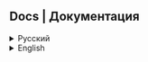 ## Docs | Документация

<details>
    <summary>Русский</summary>

### Введение

В этой документации будет описан процесс *работы и управления* ботом KeepInventory. Если вам нужна помощь в установке, перейдите на основную страницу [проекта](https://github.com/hiimluck3r/KeepInventory).


***
***Функция поиска по аудитории неактуальна и была вырезана из дальнейших билдов.***
***

Итак, вы установили, настроили и запустили бота, однако он не отвечает на все ваши действия?

Первым делом необходимо использовать команду `/initroot`, чтобы ваш ID внесли в базу данных как ROOT-пользователя.
![Инициализация root пользователя](/etc/images/initroot.png)

После этого можно использовать бота самостоятельно, например, открыть его меню (если вы этого не сделали при первом запуске) при помощи команды `/start`:
![/start](/etc/images/start_registered.png)

Стоит заметить, что незарегистрированные пользователи получат другое меню, отличающееся от вашего:
![/start not registered](/etc/images/start_not_registered.png)

### Регистрация пользователей
Если вы хотите зарегистрировать пользователя, то вы можете выдать ему одну из ролей:

- Spectator - read-only роль, позволяющая просматривать список устройств (как обычных, так и проблемных)
- Worker - роль, имеющая владеющая правами spectator, правом на изменение и создание новых записей, в том числе и в разделах "Заметки" и "Программное обеспечение".
- Admin - роль, владеющая правами worker, а также правами на:
    * Изменение приветственных текстов для пользователей
    * Перезагрузку бота
    * Загрузка резервных копий из бота и в бота
    * Чтение и удаление лог-файлов
    * Редактирование нижестоящих ролей
- ROOT - роль, владеющая правами admin, а также способная редактировать группу admin.

Для выдачи роли используйте команду `/make` в формате `/make id.role`, например:
![Выдать роль наблюдателя](/etc/images/make_spectator.png)

Узнать свой id пользователь может при помощи команды `/id`:
![Узнать свой id](/etc/images/myid.png)

Для проверки результата можно воспользоваться командой `/users`, которая позволяет вывести список всех зарегистрированных пользователей вместе с их Telegram ID, ролью и Telegram-ником (если таковой имеется, иначе - 404NotFound)
![/users](/etc/images/users.png)

Все команды для манипуляции с ролями:
- `/make id.role` - выдача роли пользователю. Доступные роли: spectator, worker
- `/rm id` - удаление пользователя из списка зарегистрированных
- `/makeadmin id` - выдача пользователю прав администратора
- `/rmadmin id` - удаление пользователя из списка администраторов
![Команды для манипуляции с ролями](/etc/images/all_role_commands.png)

### Начало работы
![Главное меню](/etc/images/main_menu.png)
Очевидно, что с самого начала у нас нет устройств. Обратимся через главное меню к разделу "Новое устройство" для создания нового.
![Новое устройство](/etc/images/create_new_device_start.png)
Если устройство не было найдено, то пользователям с ролью WORKER и выше будет предложено создать новую запись.
![Создать новую запись 1](/etc/images/create_new_device_process_first.png)
При возможности мы можем приложить фотографию:
![Создать новую запись 2](/etc/images/create_new_device_process_second.png)

**Фотографии хранятся на серверах Telegram, а в нашей базе хранятся лишь fileid этих фотографий.**

Давайте подтвердим запись и попробуем ее найти по ***последним символам артикула***:
![Поиск по артикулу 1](/etc/images/find_by_article_start.png)

![Поиск по артикулу 2](/etc/images/information_by_article.png)
***
>***P.S: В дальнейших сборках "артикул" будет заменён на "инвентарный номер", однако смысл заключается тот же.***
***


Однако не всегда удобно вписывать артикул самому, поэтому в боте есть функция распознавания штрих-кодов (рекомендованы к использованию CODE-128, QR-коды не поддерживаются, однако переписать логику под них несложно).
![Поиск по штрих-коду 1](/etc/images/search_by_barcode.png)

Как мы можем заметить, такого штрих-кода у нас нет, поэтому бот предлагает нам его записать. Процесс записи аналогичен:
![Создание новой записи по штрих-коду](/etc/images/create_device_by_barcode.png)

![Информация по штрих-коду](/etc/images/info_by_barcode.png)

### Редактирование данных
![Редактирование данных](/etc/images/information_by_article.png)
Вернемся к нашим устройствам. Как вы могли заметить, под описанием имеется много кнопок, каждая из которых отвечает за редактирование определенного параметра. Доступ к ним есть только у пользователей с ролью WORKER и старше.

Помимо возможностей редактирования и удаления устройств, у нас есть возможность объявить устройство ***проблемным***.

### Проблемные устройства
> ***Проблемным называется то устройство, которое по каким-либо причинам не выполняет требуемые функции в должном виде.***

Короче говоря, проблемное устройство - это такое устройство, которое нужно привести в рабочую норму: исправить локализацию, обновить драйвера, ОС, либо вовсе устранить физическую неисправность.

Когда мы объявляем устройство *проблемным*, мы указываем причину, а само устройство добавляется в специальную таблицу для работы над ним.
![Добавить проблемное устройство](/etc/images/make_problematic.png)

Так обозначаются проблемные устройства при их сканировании:
![Проблемное устройство](/etc/images/info_if_in_problematic.png)

А в меню "проблемные устройства" это выглядит так:
![Проблемное устройство в отдельном меню](/etc/images/problematicdevices.png)

Spectator-ы видят это меню следующим образом:
![Spectators see like this](/etc/images/spectator_problematic_devices.png)

По окончании работ устройство можно объявить исправным, а также приложить описание решения (либо поправить описание проблемы):
![Исправленное проблемное устройство](/etc/images/solved_problematic_devices.png)

![Добавить решение](/etc/images/redact_solution.png)

### Программное обеспечение и Заметки
> В версии без локального Telegram API передача файлов ограничена 20МБ на скачивание и 50 на отправку, поэтому хранение файлов осуществляется в виде ссылок на внешние ресурсы.
***
Эти два пункта в меню работают схожим образом, поэтому принцип работы будем объяснять на примере Программного обеспечения (в дальнейшем ПО).

![ПО](/etc/images/software_menu.png)
Предположим, мы хотим посмотреть доступное ПО, опубликованное другими пользователями:
![ПО отсутствует](/etc/images/software_menu_no_software.png)
Если его нет, нам попросту не на что смотреть, поэтому давайте просто создадим новое ПО с ссылкой на этот репозиторий:
![Добавление нового ПО](/etc/images/software_upload.png)
И попробуем посмотреть на наше ПО теперь:
![ПО 2](/etc/images/available_software.png)

***Заметки работают идентично***

### Админ-меню
Раз мы упомянули администраторов, то пора показать их специальный инструмент - админ-меню/панель или admin-dashboard (называйте как хотите):
![admin-dashboard](/etc/images/admin_dashboard.png)

Здесь мы можем изменить стандартные приветственные сообщения для зарегистрированных и незарегистрированных пользователей, а также много других интересных вещей, например ***бэкапы***.

### Бэкапы
Бэкапы, или же резервное копирование, производятся в формате .csv таблиц ***БЕЗ ЗАГОЛОВКОВ И С РАЗДЕЛИТЕЛЕМ-ЗАПЯТОЙ***.

Если таблицы не пусты, то Telegram отправит их без проблем, в ином случае он отправит предупредительную ошибку (не стоит ее бояться).
![Скачивание бэкапов](/etc/images/backup.png)

С загрузкой бэкапов чуть сложнее:

***Все данные, которые были в боте до момента загрузки бэкапа стираются и заменяются на представленные.***

Для вашей же безопасности мы делаем отдельный бэкап существующей таблицы, чтобы в случае чего вы могли "откатиться" до последнего сохранения.

![Сохранение при загрузке бэкапа на сервер](/etc/images/upload_backup_1.png)
![Предупредительное сообщение перед загрузкой бэкапа](/etc/images/backup_upload_2.png)

### Перезагрузка бота
Перезагрузка бота производится посредством завершения процесса контейнера, после чего он вновь загружается. Перезагружать контейнер необходимо, например, когда вы меняете приветственные сообщения.

### Просмотр log-файлов
Просмотр логов доступен в админ-меню по нажатии на соответствующую кнопку:
![Просмотр логов 1](/etc/images/logs_check_1.png)
![Просмотр логов 2](/etc/images/logs_check_2.png)

Обычно сообщения log-файлов ОЧЕНЬ большие, поэтому их приходится разбивать на несколько сообщений, поэтому не удивляйтесь, если бот вам чуть-чуть поспамит.

Удалить можно читаемый лог-файл или все сразу.
![Удалить текущий лог](/etc/images/delete_log_message.png)
</details>

<details>
    <summary>English</summary>

### Introduction

This documentation will describe the process of *working and managing* the KeepInventory bot. If you need help with the installation, go to the main page of the [project](https://github.com/hiimluck3r/KeepInventory).


***
***The audience search function is irrelevant and has been cut out of further builds.***
***

So, you have installed, configured and launched a bot, but it does not respond to all your actions?

The first step is to use the `/initroot` command so that your ID is entered into the database as the ROOT user.
![Initializing the root user](/etc/images/initroot.png)

After that, you can use the bot yourself, for example, open its menu (if you did not do this at the first launch) using the command `/start`:
![/start](/etc/images/start_registered.png)

It is worth noting that unregistered users will receive a different menu from yours:
![/start not registered](/etc/images/start_not_registered.png)

### User Registration
If you want to register a user, then you can give him one of the roles:

- Spectator - read-only role that allows you to view a list of devices (both normal and problematic)
- Worker - a role that has spectator rights, the right to change and create new records, including in the "Notes" and "Software" sections.
- Admin - a role that owns worker rights, as well as rights to:
    * Changing welcome texts for users
    * Reboot the bot
    * Uploading backups from and to the bot
    * Reading and deleting log files
    * Editing lower-level roles
- ROOT - a role that owns admin rights and is also able to edit the admin group.

To issue a role, use the command `/make` in the format `/make id.role`, for example:
![Assign observer role](/etc/images/make_spectator.png)

The user can find out his id using the `/id` command:
![Find out your id](/etc/images/myid.png)

To check the result, you can use the `/users` command, which allows you to display a list of all registered users along with their Telegram ID, role and Telegram nickname (if any, otherwise - 404NotFound)
![/users](/etc/images/users.png)

All commands for manipulating roles:
- `/make id.role` - assigning a role to a user. Available roles: spectator, worker
- `/rm id` - removing a user from the list of registered
users 
- `/makeadmin id` - granting administrator rights to the user
- `/rmadmin id` - removing a user from the list of administrators
![Commands for manipulating roles](/etc/images/all_role_commands.png)

### Getting started
![Main Menu](/etc/images/main_menu.png)
Obviously, from the very beginning we have no devices. Let's go through the main menu to the "New device" section to create a new one.
![New Device](/etc/images/create_new_device_start.png)
If the device was not found, then users with the WORKER role and above will be prompted to create a new record.
![Create a new entry 1](/etc/images/create_new_device_process_first.png)
If possible, we can attach a photo:
![Create New Entry 2](/etc/images/create_new_device_process_second.png)

**Photos are stored on Telegram servers, and only the fileid of these photos are stored in our database.**

Let's confirm the entry and try to find it by ***the last characters of the article***:
![Search by article 1](/etc/images/find_by_article_start.png)

![Search by article 2](/etc/images/information_by_article.png)
***
>***P.S: In future builds, the "article" will be replaced by the "inventory number", but the meaning is the same.***
***


However, it is not always convenient to enter the article yourself, so the bot has a barcode recognition function (CODE-128 is recommended for use, QR codes are not supported, but it is not difficult to rewrite the logic for them).
![Barcode Search 1](/etc/images/search_by_barcode.png)

As we can see, we don't have such a barcode, so the bot offers us to write it down. The recording process is similar:
![Creating a new entry by barcode](/etc/images/create_device_by_barcode.png)

![Barcode Information](/etc/images/info_by_barcode.png)

### Data editing
![Data Editing](/etc/images/information_by_article.png)
Back to our devices. As you may have noticed, there are many buttons under the description, each of which is responsible for editing a certain parameter. Only users with the WORKER role and older have access to them.

In addition to the ability to edit and delete devices, we have the ability to declare the device ***problematic***.

### Problematic devices
> ***A problematic device is one that, for some reason, does not perform the required functions in the proper way.***

In short, a problematic device is a device that needs to be brought into working order: correct localization, update drivers, OS, or eliminate a physical malfunction altogether.

When we declare a device *problematic*, we indicate the reason, and the device itself is added to a special table to work on it.
![Add Problematic device](/etc/images/make_problematic.png)

This is how problematic devices are designated when they are scanned:
![Problematic device](/etc/images/info_if_in_problematic.png)

And in the "problematic devices" menu it looks like this:
![Problematic device in a separate menu](/etc/images/problematicdevices.png)

Spectators can see this menu like this:
![Spectators see like this](/etc/images/spectator_problematic_devices.png)

At the end of the work, the device can be declared serviceable, and also attach a description of the solution (or correct the description of the problem):
![Fixed problematic device](/etc/images/solved_problematic_devices.png)

![Add Solution](/etc/images/redact_solution.png)

### Software and Notes
> In the version without the local Telegram API, file transfer is limited to 20 MB for downloading and 50 for sending, so files are stored as links to external resources.
***
These two menu items work in a similar way, so we will explain the principle of operation using the example of Software (hereinafter software).

![BY](/etc/images/software_menu.png)
Suppose we want to see the available software published by other users:
![Software is missing](/etc/images/software_menu_no_software.png)
If it's not there, we simply have nothing to look at, so let's just create a new software with a link to this repository:
![Adding new software](/etc/images/software_upload.png)
And let's try to look at our software now:
![BY 2](/etc/images/available_software.png)

***Notes work identically***

### Admin menu
Since we mentioned administrators, it's time to show their special tool - admin menu/panel or admin dashboard (call it what you want):
![admin-dashboard](/etc/images/admin_dashboard.png)

Here we can change the standard welcome messages for registered and unregistered users, as well as many other interesting things, for example ***backups***.

### Backups
Backups are made in the format of .csv tables ***WITHOUT HEADERS AND WITH A COMMA SEPARATOR***.

If the tables are not empty, then Telegram will send them without problems, otherwise it will send a warning error (do not be afraid of it).
![Downloading backups](/etc/images/backup.png)

Uploading backups is a little more difficult:

***All data that was in the bot before the backup was loaded is erased and replaced with the submitted data.***

For your own safety, we are making a separate backup of the existing table, so that if anything happens, you can "roll back" to the last save.

![Saving when uploading a backup to the server](/etc/images/upload_backup_1.png)
![Warning message before uploading backup](/etc/images/backup_upload_2.png)

### Reboot the bot
The bot is rebooted by completing the container process, after which it is loaded again. It is necessary to reload the container, for example, when you change the welcome messages.

### Viewing log files
Viewing logs is available in the admin menu by clicking on the corresponding button:
![Viewing logs 1](/etc/images/logs_check_1.png)
![Viewing logs 2](/etc/images/logs_check_2.png)

Log file messages are usually VERY large, so they have to be split into several messages, so don't be surprised if the bot spams you a little.

You can delete a readable log file or all at once.
![Delete current log](/etc/images/delete_log_message.png)

</details>